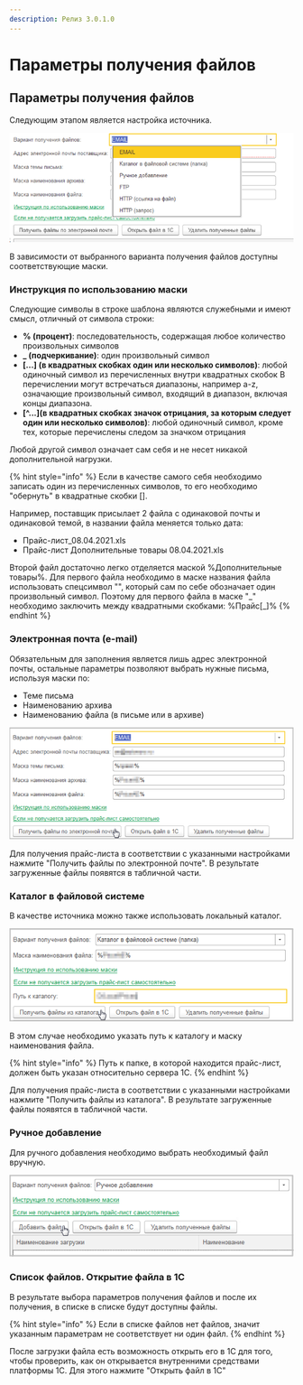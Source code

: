 ```yaml
---
description: Релиз 3.0.1.0
---
```


# Параметры получения файлов

## Параметры получения файлов

Следующим этапом является настройка источника.

![](<../.gitbook/assets/image (106).png>)

В зависимости от выбранного варианта получения файлов доступны соответствующие маски.

### Инструкция по использованию маски

Следующие символы в строке шаблона являются служебными и имеют смысл, отличный от символа строки:

* **% (процент)**: последовательность, содержащая любое количество произвольных символов
* **\_ (подчеркивание)**: один произвольный символ
* **\[…] (в квадратных скобках один или несколько символов)**: любой одиночный символ из перечисленных внутри квадратных скобок В перечислении могут встречаться диапазоны, например a-z, означающие произвольный символ, входящий в диапазон, включая концы диапазона.&#x20;
* **\[^...]\(в квадратных скобках значок отрицания, за которым следует один или несколько символов)**: любой одиночный символ, кроме тех, которые перечислены следом за значком отрицания

Любой другой символ означает сам себя и не несет никакой дополнительной нагрузки.

{% hint style="info" %}
Если в качестве самого себя необходимо записать один из перечисленных символов, то его необходимо "обернуть" в квадратные скобки \[].

Например, поставщик присылает 2 файла с одинаковой почты и одинаковой темой, в названии файла меняется только дата:

* Прайс-лист\_08.04.2021.xls
* Прайс-лист Дополнительные товары 08.04.2021.xls

Второй файл достаточно легко отделяется маской %Дополнительные товары%. Для первого файла необходимо в маске названия файла использовать спецсимвол "", который сам по себе обозначает один произвольный символ. Поэтому для первого файла в маске "\_" необходимо заключить между квадратными скобками: %Прайс\[\_]%
{% endhint %}

### Электронная почта (e-mail)

Обязательным для заполнения является лишь адрес электронной почты, остальные параметры позволяют выбрать нужные письма, используя маски по:

* Теме письма
* Наименованию архива
* Наименованию файла (в письме или в архиве)

![](<../.gitbook/assets/Image 68.png>)

Для получения прайс-листа в соответствии с указанными настройками нажмите "Получить файлы по электронной почте". В результате загруженные файлы появятся в табличной части.

### Каталог в файловой системе

В качестве источника можно также использовать локальный каталог.

![](<../.gitbook/assets/Image 69.png>)

В этом случае необходимо указать путь к каталогу и маску наименования файла.

{% hint style="info" %}
Путь к папке, в которой находится прайс-лист, должен быть указан относительно сервера 1С.
{% endhint %}

Для получения прайс-листа в соответствии с указанными настройками нажмите "Получить файлы из каталога". В результате загруженные файлы появятся в табличной части.

### Ручное добавление

Для ручного добавления необходимо выбрать необходимый файл вручную.

![](<../.gitbook/assets/Image 70.png>)

### Список файлов. Открытие файла в 1С

В результате выбора параметров получения файлов и после их получения, в списке в списке будут доступны файлы.

{% hint style="info" %}
Если в списке файлов нет файлов, значит указанным параметрам не соответствует ни один файл.
{% endhint %}

После загрузки файла есть возможность открыть его в 1С для того, чтобы проверить, как он открывается внутренними средствами платформы 1С. Для этого нажмите "Открыть файл в 1С"

